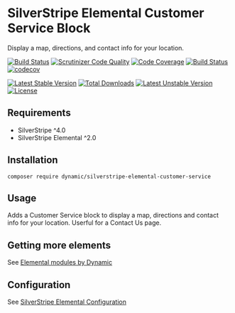 # SilverStripe Elemental Customer Service Block

Display a map, directions, and contact info for your location.

[![Build Status](https://travis-ci.org/dynamic/silverstripe-elemental-customer-service.svg?branch=master)](https://travis-ci.org/dynamic/silverstripe-elemental-customer-service)
[![Scrutinizer Code Quality](https://scrutinizer-ci.com/g/dynamic/silverstripe-elemental-customer-service/badges/quality-score.png?b=master)](https://scrutinizer-ci.com/g/dynamic/silverstripe-elemental-customer-service/?branch=master)
[![Code Coverage](https://scrutinizer-ci.com/g/dynamic/silverstripe-elemental-customer-service/badges/coverage.png?b=master)](https://scrutinizer-ci.com/g/dynamic/silverstripe-elemental-customer-service/?branch=master)
[![Build Status](https://scrutinizer-ci.com/g/dynamic/silverstripe-elemental-customer-service/badges/build.png?b=master)](https://scrutinizer-ci.com/g/dynamic/silverstripe-elemental-customer-service/build-status/master)
[![codecov](https://codecov.io/gh/dynamic/silverstripe-elemental-customer-service/branch/master/graph/badge.svg)](https://codecov.io/gh/dynamic/silverstripe-elemental-customer-service)

[![Latest Stable Version](https://poser.pugx.org/dynamic/silverstripe-elemental-customer-service-block/v/stable)](https://packagist.org/packages/dynamic/silverstripe-elemental-customer-service-block)
[![Total Downloads](https://poser.pugx.org/dynamic/silverstripe-elemental-customer-service-block/downloads)](https://packagist.org/packages/dynamic/silverstripe-elemental-customer-service-block)
[![Latest Unstable Version](https://poser.pugx.org/dynamic/silverstripe-elemental-customer-service-block/v/unstable)](https://packagist.org/packages/dynamic/silverstripe-elemental-customer-service-block)
[![License](https://poser.pugx.org/dynamic/silverstripe-elemental-customer-service-block/license)](https://packagist.org/packages/dynamic/silverstripe-elemental-customer-service-block)


## Requirements

* SilverStripe ^4.0
* SilverStripe Elemental ^2.0

## Installation

`composer require dynamic/silverstripe-elemental-customer-service`

## Usage

Adds a Customer Service block to display a map, directions and contact info for your location. Userful for a Contact Us page.

## Getting more elements

See [Elemental modules by Dynamic](https://github.com/dynamic/silverstripe-elemental-blocks#included-blocks)

## Configuration

See [SilverStripe Elemental Configuration](https://github.com/dnadesign/silverstripe-elemental#configuration)
